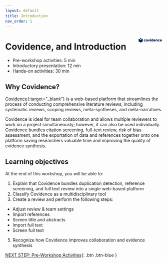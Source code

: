 ```yaml
---
layout: default
title: Introduction 
nav_order: 1
---
```

<img src="images/covidence.png" alt="image description" style="float:right;width:80px;"> 

# Covidence, and Introduction

- Pre-workshop activities: 5 min 
- Introductory presentation: 12 min
- Hands-on activities: 30 min

## Why Covidence? 

[Covidence](https://www.covidence.org/){:target="_blank"} is a web-based platform that streamlines the process of conducting comprehensive literature reviews, including systematic reviews, scoping reviews, meta-syntheses, and meta-narratives.

Covidence is ideal for team collaboration and allows multiple reviewers to work on a project simultaneously; however, it can also be used individually. Covidence bundles citation screening, full-text review, risk of bias assessment, and the exportation of data and references together onto one platform saving researchers valuable time and improving the quality of evidence synthesis. 

## Learning objectives

At the end of this workshop, you will be able to:

1. Explain that Covidence bundles duplication detection, reference screening, and full text review into a single web-based platform
2. Classify Covidence as a multidisciplinary tool
3. Create a review and perform the following steps:
- Adjust review & team settings
- Import references
- Screen title and abstracts
- Import full text
- Screen full text
5. Recognize how Covidence improves collaboration and evidence synthesis

[NEXT STEP: Pre-Workshop Activities](pre-workshop.html){: .btn .btn-blue }

